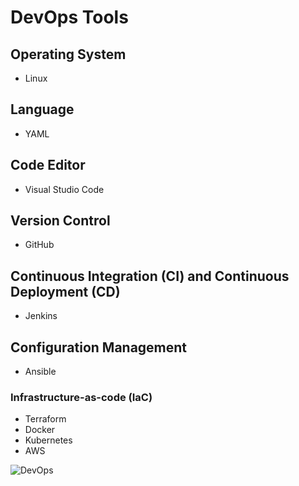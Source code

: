 # DevOps Tools

## Operating System
- Linux
## Language
- YAML
## Code Editor
- Visual Studio Code
## Version Control
- GitHub
## Continuous Integration (CI) and Continuous Deployment (CD)
- Jenkins
## Configuration Management
- Ansible
### Infrastructure-as-code (IaC)
- Terraform
- Docker
- Kubernetes
- AWS


![DevOps](https://github.com/user-attachments/assets/66587bd5-d1b8-45d7-8f92-588123040ff2)
